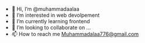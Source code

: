 - 👋 Hi, I’m @muhammadaalaa
- 👀 I’m interested in web devolpement
- 🌱 I’m currently learning frontend
- 💞️ I’m looking to collaborate on ...
- 📫 How to reach me Muhammadalaa776@gmail.com

<!---
muhammadaalaa/muhammadaalaa is a ✨ special ✨ repository because its `README.md` (this file) appears on your GitHub profile.
You can click the Preview link to take a look at your changes.
--->
